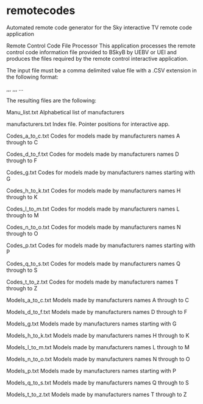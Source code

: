 # remotecodes
Automated remote code generator for the Sky interactive TV remote code application

Remote Control Code File Processor
This application processes the remote control code information file provided to BSkyB by UEBV or UEI and produces the files required by the remote control interactive application.


The input file must be a comma delimited value file with a .CSV extension in the following format:


<Manufacturer>,<TV Model>,<Remote Code>,
<Manufacturer>,<TV Model>,<Remote Code>,
...


The resulting files are the following:

Manu_list.txt	Alphabetical list of manufacturers

manufacturers.txt	Index file. Pointer positions for interactive app.

Codes_a_to_c.txt	Codes for models made by manufacturers names A through to C

Codes_d_to_f.txt	Codes for models made by manufacturers names D through to F

Codes_g.txt	Codes for models made by manufacturers names starting with G

Codes_h_to_k.txt	Codes for models made by manufacturers names H through to K

Codes_l_to_m.txt	Codes for models made by manufacturers names L through to M

Codes_n_to_o.txt	Codes for models made by manufacturers names N through to O

Codes_p.txt	Codes for models made by manufacturers names starting with P

Codes_q_to_s.txt	Codes for models made by manufacturers names Q through to S

Codes_t_to_z.txt	Codes for models made by manufacturers names T through to Z

Models_a_to_c.txt	Models made by manufacturers names A through to C

Models_d_to_f.txt	Models made by manufacturers names D through to F

Models_g.txt	Models made by manufacturers names starting with G

Models_h_to_k.txt	Models made by manufacturers names H through to K

Models_l_to_m.txt	Models made by manufacturers names L through to M

Models_n_to_o.txt	Models made by manufacturers names N through to O

Models_p.txt	Models made by manufacturers names starting with P

Models_q_to_s.txt	Models made by manufacturers names Q through to S

Models_t_to_z.txt	Models made by manufacturers names T through to Z
